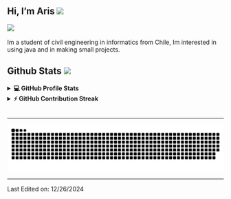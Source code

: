 ## Hi, I’m Aris <img src = "https://media2.giphy.com/media/QssGEmpkyEOhBCb7e1/giphy.gif?cid=ecf05e47a0n3gi1bfqntqmob8g9aid1oyj2wr3ds3mg700bl&rid=giphy.gif" width = 30px> 
<p>
  <a href="https://github.com/DenverCoder1/readme-typing-svg"><img src="https://readme-typing-svg.herokuapp.com?&font=IBM+Plex+Sans&color=abcdef&size=20&lines=Welcome+to+my+GitHub+Profile!;I'm+a+Data+Scientist;I'm+also+studying+Computer+Engineering" /></a>
</p>

<p >Im a student of civil engineering in informatics from Chile, Im interested in using java and in making small projects. 
</p>


## Github Stats <img src = "https://i.pinimg.com/originals/65/c4/f4/65c4f452571be1261e9c623f7da488ac.gif" width = 35px>


<details> 
  <summary><b>💻 GitHub Profile Stats</b></summary>
  <br/>
  <p align="center">
    <a href="https://github.com/Aris512/github-readme-stats"><img alt="Aris512 Github Stats" src="https://github-readme-stats.vercel.app/api?username=Aris512&show_icons=true&count_private=true&theme=tokyonight" height="192px"/></a>
<br/>
  &nbsp;
	  <img src="https://github-readme-stats.vercel.app/api/top-langs?username=Aris512&show_icons=true&locale=en&layout=compact&theme=tokyonight" alt="Aris512" height="192px"/>
  <br/>
  </p>
</details>

<details>
  <summary><b>⚡ GitHub Contribution Streak</b></summary>
  <br/>
   <a href="https://github.com/Aris512"><img alt="Aris512 Contribution Streak" src="https://github-readme-streak-stats.herokuapp.com/?user=Aris512&theme=tokyonight" /></a>
  <br/>

</details>


<br/>


----

<p align="center">
  <img  src="https://raw.githubusercontent.com/Elanza-48/Elanza-48/main/resources/img/github-contribution-grid-snake.svg"
    alt="example" />
</p>

-----
Last Edited on: 12/26/2024
